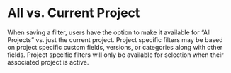 # All vs. Current Project

When saving a filter, users have the option to make it available for “All Projects” vs. just the current project. Project specific filters may be based on project specific custom fields, versions, or categories along with other fields. Project specific filters will only be available for selection when their associated project is active.
